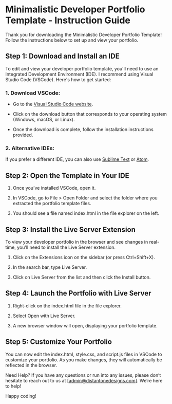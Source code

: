 # Minimalistic Developer Portfolio Template - Instruction Guide

Thank you for downloading the Minimalistic Developer Portfolio Template! Follow the instructions below to set up and view your portfolio.

## Step 1: Download and Install an IDE
To edit and view your developer portfolio template, you'll need to use an Integrated Development Environment (IDE). I recommend using Visual Studio Code (VSCode). Here's how to get started:

### 1. Download VSCode:

* Go to the [Visual Studio Code website](https://code.visualstudio.com/).

* Click on the download button that corresponds to your operating system (Windows, macOS, or Linux).

* Once the download is complete, follow the installation instructions provided.

### 2. Alternative IDEs:

If you prefer a different IDE, you can also use [Sublime Text](https://www.sublimetext.com/) or [Atom](https://atom-editor.cc/).

## Step 2: Open the Template in Your IDE

1. Once you’ve installed VSCode, open it.

2. In VSCode, go to File > Open Folder and select the folder where you extracted the portfolio template files.

3. You should see a file named index.html in the file explorer on the left.

## Step 3: Install the Live Server Extension

To view your developer portfolio in the browser and see changes in real-time, you’ll need to install the Live Server extension.

1. Click on the Extensions icon on the sidebar (or press Ctrl+Shift+X).

2. In the search bar, type Live Server.

3. Click on Live Server from the list and then click the Install button.

## Step 4: Launch the Portfolio with Live Server

1. Right-click on the index.html file in the file explorer.

2. Select Open with Live Server.

3. A new browser window will open, displaying your portfolio template.

## Step 5: Customize Your Portfolio

You can now edit the index.html, style.css, and script.js files in VSCode to customize your portfolio. As you make changes, they will automatically be reflected in the browser.

Need Help?
If you have any questions or run into any issues, please don’t hesitate to reach out to us at [admin@distantonedesigns.com]. We’re here to help!

Happy coding!

